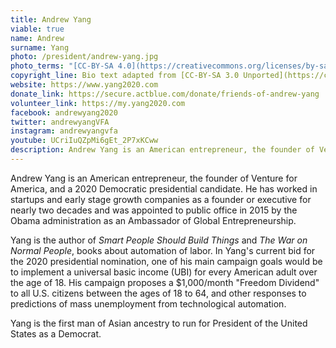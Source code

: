 ```yaml
---
title: Andrew Yang
viable: true
name: Andrew
surname: Yang
photo: /president/andrew-yang.jpg
photo_terms: "[CC-BY-SA 4.0](https://creativecommons.org/licenses/by-sa/4.0/) [photo](https://commons.wikimedia.org/wiki/File:Andrew_Yang_talking_about_urban_entrepreneurship_at_Techonomy_Conference_2015_in_Detroit,_MI.jpg) by [Asa Mathat](http://www.asamathat.com/) for [Techonomy](https://techonomy.com/conf/13-detroit/startup-nation/everybodys-starting-something/)"
copyright_line: Bio text adapted from [CC-BY-SA 3.0 Unported](https://creativecommons.org/licenses/by-sa/3.0/) content from [Wikipedia](https://en.wikipedia.org/wiki/Andrew_Yang_(entrepreneur)).
website: https://www.yang2020.com
donate_link: https://secure.actblue.com/donate/friends-of-andrew-yang
volunteer_link: https://my.yang2020.com
facebook: andrewyang2020
twitter: andrewyangVFA
instagram: andrewyangvfa
youtube: UCriIuQZpMi6gEt_2P7xKCww
description: Andrew Yang is an American entrepreneur, the founder of Venture for America, and author of books about automation of labor. One of his main campaign goals is to implement universal basic income.
---
```

Andrew Yang is an American entrepreneur, the founder of Venture for America, and a 2020 Democratic presidential candidate. He has worked in startups and early stage growth companies as a founder or executive for nearly two decades and was appointed to public office in 2015 by the Obama administration as an Ambassador of Global Entrepreneurship.

Yang is the author of _Smart People Should Build Things_ and _The War on Normal People_, books about automation of labor. In Yang's current bid for the 2020 presidential nomination, one of his main campaign goals would be to implement a universal basic income (UBI) for every American adult over the age of 18. His campaign proposes a $1,000/month "Freedom Dividend" to all U.S. citizens between the ages of 18 to 64, and other responses to predictions of mass unemployment from technological automation. 

Yang is the first man of Asian ancestry to run for President of the United States as a Democrat.
